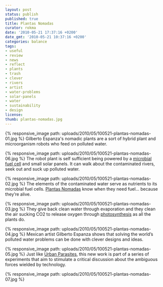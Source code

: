 ```yaml
---
layout: post
status: publish
published: true
title: Plantas Nomadas
curator: rokma
date: '2010-05-21 17:37:16 +0200'
date_gmt: '2010-05-21 10:37:16 +0200'
categories: balance
tags:
- useful
- review
- news
- reflect
- plants
- trash
- clever
- rivers
- artist
- water-problems
- solar-panels
- water
- sustainability
- design
license:
thumb: plantas-nomadas.jpg
---
```


{% responsive_image path: uploads/2010/05/100521-plantas-nomadas-01.jpg %}
Gilberto Espanza's nomadic plants are a sort of hybrid plant and microorganism robots who feed on polluted water.

{% responsive_image path: uploads/2010/05/100521-plantas-nomadas-06.jpg %}
The robot plant is self sufficient being powered by a <a href="http://en.wikipedia.org/wiki/Microbial_fuel_cell" target="_blank" rel="noopener">microbial fuel cell</a> and small solar panels. It can walk about the contaminated rivers, seek out and suck up polluted water.

{% responsive_image path: uploads/2010/05/100521-plantas-nomadas-02.jpg %}
The elements of the contaminated water serve as nutrients to its microbial fuel cells. <a target="_blank" href="http://www.plantasnomadas.com/">Plantas Nomadas</a> know when they need fuel&hellip; because they&rsquo;re alive.

{% responsive_image path: uploads/2010/05/100521-plantas-nomadas-03.jpg %}
They give back clean water through evaporation and they clean the air sucking CO2 to release oxygen through <a target="_blank" href="http://en.wikipedia.org/wiki/Photosynthesis">photosynthesis</a> as all the plants do.

{% responsive_image path: uploads/2010/05/100521-plantas-nomadas-04.jpg %}
Mexican artist Gilberto Espanza shows that solving the world&rsquo;s polluted water problems can be done with clever designs and ideas.

{% responsive_image path: uploads/2010/05/100521-plantas-nomadas-05.jpg %}
Just like <a target="_blank" href="http://parasitosurbanos.com">Urban Parasites</a>, this new work is part of a series of experiments that aim to stimulate a critical discussion about the ambiguous forces wielded by technology.

{% responsive_image path: uploads/2010/05/100521-plantas-nomadas-07.jpg %}
